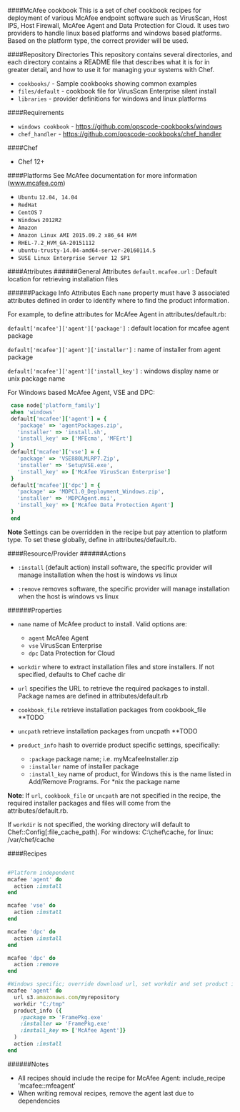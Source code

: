 ####McAfee cookbook
This is a set of chef cookbook recipes for deployment of various McAfee endpoint software such as VirusScan, Host IPS, Host Firewall, McAfee Agent and Data Protection for Cloud.
It uses two providers to handle linux based platforms and windows based platforms. Based on the platform type, the correct provider will be used.

####Repository Directories
This repository contains several directories, and each directory contains a README file that describes what it is for in greater detail, and how to use it for managing your systems with Chef.

* `cookbooks/` -  Sample cookbooks showing common examples
* `files/default` - cookbook file for VirusScan Enterprise silent install
* `libraries` - provider definitions for windows and linux platforms  

####Requirements
* `windows cookbook` - https://github.com/opscode-cookbooks/windows
* `chef_handler` - https://github.com/opscode-cookbooks/chef_handler

####Chef
* Chef 12+

####Platforms
See McAfee documentation for more information (www.mcafee.com)
* `Ubuntu` `12.04, 14.04` 
* `RedHat`
* `CentOS` `7`
* `Windows` `2012R2`
* `Amazon`
 * `Amazon Linux AMI 2015.09.2 x86_64 HVM`
 * `RHEL-7.2_HVM_GA-20151112`
 * `ubuntu-trusty-14.04-amd64-server-20160114.5`
 * `SUSE Linux Enterprise Server 12 SP1`

####Attributes
######General Attributes
`default.mcafee.url` : Default location for retrieving installation files

######Package Info Attributes
Each `name` property must have 3 associated attributes defined in order to identify where to find the product information.

For example, to define attributes for McAfee Agent in attributes/default.rb: 

`default['mcafee']['agent']['package']`  : default location for mcafee agent package

`default['mcafee']['agent']['installer']`  : name of installer from agent package

`default['mcafee']['agent']['install_key']`  : windows display name or unix package name

For Windows based McAfee Agent, VSE and DPC:

```ruby
 case node['platform_family']
 when 'windows'
 default['mcafee']['agent'] = {
   'package' => 'agentPackages.zip',
   'installer' => 'install.sh',
   'install_key' => ['MFEcma', 'MFErt']
 }
 default['mcafee']['vse'] = {
   'package' => 'VSE880LMLRP7.Zip',
   'installer' => 'SetupVSE.exe',
   'install_key' => ['McAfee VirusScan Enterprise']
 }
 default['mcafee']['dpc'] = {
   'package' => 'MDPC1.0_Deployment_Windows.zip',
   'installer' => 'MDPCAgent.msi',
   'install_key' => ['McAfee Data Protection Agent']
 }
 end
```
**Note** Settings can be overridden in the recipe but pay attention to platform type. To set these globally, define in attributes/default.rb.

####Resource/Provider
######Actions
* `:install` (default action) install software, the specific provider will manage installation when the host is windows vs linux

* `:remove` removes software, the specific provider will manage installation when the host is windows vs linux

######Properties
* `name` name of McAfee product to install. Valid options are:
  * `agent` McAfee Agent
  * `vse`   VirusScan Enterprise
  * `dpc`   Data Protection for Cloud
  
* `workdir` where to extract installation files and store installers. If not specified, defaults to Chef cache dir

* `url` specifies the URL to retrieve the required packages to install. Package names are defined in attributes/default.rb

* `cookbook_file` retrieve installation packages from cookbook_file **TODO

* `uncpath` retrieve installation packages from uncpath **TODO

* `product_info` hash to override product specific settings, specifically:
  * `:package`  package name; i.e. myMcafeeInstaller.zip
  * `:installer`  name of installer package
  * `:install_key`  name of product, for Windows this is the name listed in Add/Remove Programs. For *nix the package name

**Note**: If `url`, `cookbook_file` or `uncpath` are not specified in the recipe, the required installer packages and files will come from the attributes/default.rb. 

If `workdir` is not specified, the working directory will default to Chef::Config[:file_cache_path]. For windows: C:\chef\cache, for linux: /var/chef/cache

####Recipes
```ruby

#Platform independent
mcafee 'agent' do
  action :install
end

mcafee 'vse' do
  action :install
end

mcafee 'dpc' do
  action :install
end

mcafee 'dpc' do
  action :remove
end

#Windows specific; override download url, set workdir and set product info
mcafee 'agent' do
  url s3.amazonaws.com/myrepository
  workdir "C:/tmp"
  product_info ({
    :package => 'FramePkg.exe'
    :installer => 'FramePkg.exe'
    :install_key => ['McAfee Agent']}
  )
  action :install
end
```

######Notes
* All recipes should include the recipe for McAfee Agent: include_recipe 'mcafee::mfeagent'
* When writing removal recipes, remove the agent last due to dependencies
